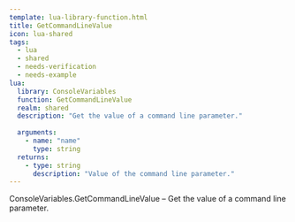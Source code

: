 ```yaml
---
template: lua-library-function.html
title: GetCommandLineValue
icon: lua-shared
tags:
  - lua
  - shared
  - needs-verification
  - needs-example
lua:
  library: ConsoleVariables
  function: GetCommandLineValue
  realm: shared
  description: "Get the value of a command line parameter."
  
  arguments:
    - name: "name"
      type: string
  returns:
    - type: string
      description: "Value of the command line parameter."
---
```


<div class="lua__search__keywords">
ConsoleVariables.GetCommandLineValue &#x2013; Get the value of a command line parameter.
</div>
